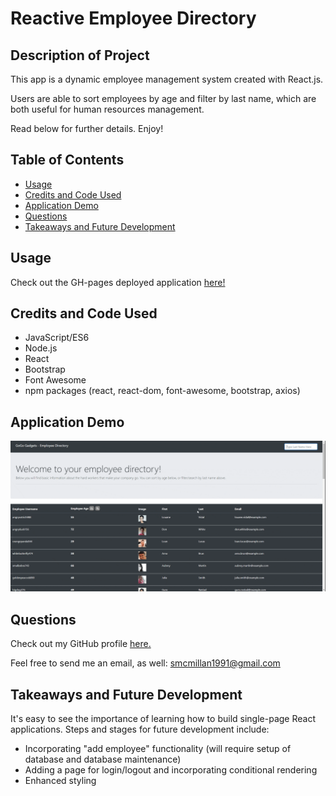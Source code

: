 # Reactive Employee Directory

## Description of Project
This app is a dynamic employee management system created with React.js.  

Users are able to sort employees by age and filter by last name, which are both useful for human resources management.  

Read below for further details.  Enjoy!

## Table of Contents

- [Usage](#usage)
- [Credits and Code Used](#credits-and-code-used)
- [Application Demo](#application-demo)
- [Questions](#questions)
- [Takeaways and Future Development](#takeaways-and-future-development)

## Usage
Check out the GH-pages deployed application [here!](https://smcmillan28.github.io/REACTive-employee-directory/)

## Credits and Code Used

- JavaScript/ES6
- Node.js
- React
- Bootstrap
- Font Awesome
- npm packages (react, react-dom, font-awesome, bootstrap, axios)

## Application Demo

![employees-gif](./public/images/employees.gif)

## Questions
Check out my GitHub profile [here.](https://github.com/smcmillan28)

Feel free to send me an email, as well: smcmillan1991@gmail.com

## Takeaways and Future Development
It's easy to see the importance of learning how to build single-page React applications.  Steps and stages for future development include:

- Incorporating "add employee" functionality (will require setup of database and database maintenance)
- Adding a page for login/logout and incorporating conditional rendering
- Enhanced styling